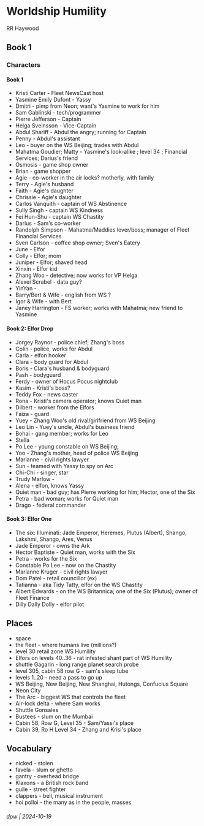 # Worldship Humility

RR Haywood

## Book 1

### Characters

#### Book 1

* Kristi Carter - Fleet NewsCast host
* Yasmine Emily Dufont - Yassy
* Dmitri - pimp from Neon; want's Yasmine to work for him
* Sam Gablinski - tech/programmer
* Pierre Jefferson - Captain
* Helga Sveinsson - Vice-Captain 
* Abdul Shariff - Abdul the angry; running for Captain
* Penny - Abdul's assistant
* Leo - buyer on the WS Beijing; trades with Abdul
* Mahatma Goudier; Matty - Yasmine's look-alike ; level 34 ; Financial Services; Darius's friend
* Osmosis - game shop owner
* Brian - game shopper
* Agie - co-worker in the air locks? motherly, with family
* Terry - Agie's husband
* Faith - Agie's daughter
* Chrissie - Agie's daughter
* Carlos Vanquith - captain of WS Abstinence
* Sully Singh - captain WS Kindness
* Fei Hun-Shu - captain WS Chastity
* Darius - Sam's co-worker
* Randolph Simpson - Mahatma/Maddies lover/boss; manager of Fleet Financial Services
* Sven Carlson - coffee shop owner; Sven's Eatery
* June - Elfor
* Colly - Elfor; mom
* Juniper - Elfor; shaved head
* Xinxin - Elfor kid
* Zhang Woo - detective; now works for VP Helga
* Alexei Scrabel - data guy?
* YinYan - 
* Barry/Bert & Wife - english from WS ?
* Igor & Wife - with Bert
* Janey Harrington - FS worker; works with Mahatma; new friend to Yasmine

#### Book 2: Elfor Drop

* Jorgey Raynor - police chief; Zhang's boss
* Colin - police, works for Abdul
* Carla - elfon hooker
* Clara - body guard for Abdul
* Boris - Clara's husband & bodyguard
* Pash - bodyguard
* Ferdy - owner of Hocus Pocus nightclub
* Kasim - Kristi's boss?
* Teddy Fox - news caster
* Rona - Kristi's camera operator; knows Quiet man
* Dilbert - worker from the Elfors
* Faiza - guard
* Yuey - Zhang Woo's old rival/girlfriend from WS Beijing
* Leo Lin - Yuey's uncle, Abdul's business friend
* Bohai - gang member; works for Leo
* Stella
* Po Lee - young constable on WS Beijing;
* Yoo - Zhang's mother, head of police WS Beijing
* Marianne - civil rights lawyer
* Sun - teamed with Yassy to spy on Arc
* Chi-Chi - singer, star
* Trudy Marlow - 
* Alena - elfon, knows Yassy
* Quiet man - bad guy; has Pierre working for him; Hector, one of the Six
* Petra - bad woman; works for Quiet man
* Drago - federal commander

#### Book 3: Elfor One

* The six: Illuminati: Jade Emperor, Heremes, Plutus (Albert), Shango, Lakshmi, Shango, Ares, Venus
* Jade Emperor - owns the Ark
* Hector Baptiste - Quiet man, works with the Six
* Petra - works for the Six
* Constable Po Lee - now on the Chastity
* Marianne Kruger - civil rights lawyer
* Dom Patel - retail councillor (ex)
* Tatianna - aka Tidy Tatty, elfor on the WS Chastity
* Albert Edwards - on the WS Britannica; one of the Six (Plutus); owner of Fleet Finance
* Dilly Dally Dolly - elfor pilot

## Places

* space
* the fleet - where humans live (millions?)
* level 30 retail zone WS Humility
* Elfors on levels 40..36 - rat infested shant part of WS Humility
* shuttle Gagarin - long range planet search probe
* level 305, cabin 58 row G - sam's sleep tube
* levels 1..20 - need a pass to go up
* WS Beijing, New Beijing, New Shanghai, Hutongs, Confucius Square
* Neon City
* The Arc - biggest WS that controls the fleet
* Air-lock delta - where Sam works
* Shuttle Gonsales
* Bustees - slum on the Mumbai
* Cabin 58, Row G, Level 35 - Sam/Yassi's place
* Cabin 39, Ro H Level 34 - Zhang and Krisi's place

## Vocabulary

* nicked - stolen
* favela - slum or ghetto
* gantry - overhead bridge
* Klaxons - a British rock band
* guile - street fighter
* clappers - bell, musical instrument
* hoi polloi - the many as in the people, masses

###### dpw | 2024-10-19

